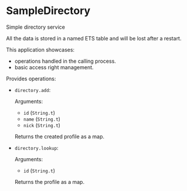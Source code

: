 # SampleDirectory

Simple directory service

All the data is stored in a named ETS table and will be lost after a restart.

This application showcases:
  - operations handled in the calling process.
  - basic access right management.

Provides operations:

  - `directory.add`:

    Arguments:
      - `id` (`String.t`)
      - `name` (`String.t`)
      - `nick` (`String.t`)

    Returns the created profile as a map.

  - `directory.lookup`:

    Arguments:
      - `id` (`String.t`)

    Returns the profile as a map.
